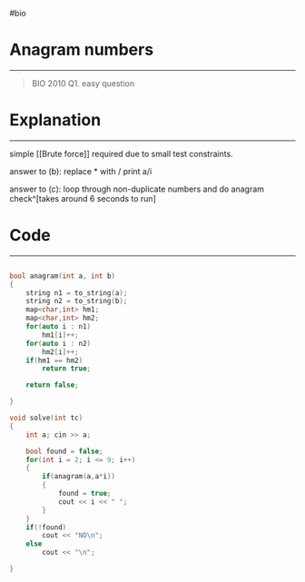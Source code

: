 #bio
# Anagram numbers
---
> BIO 2010 Q1. easy question


# Explanation
---
simple [[Brute force]] required due to small test constraints. 


answer to (b):
	replace *  with / 
	print a/i

answer to (c):
    loop through non-duplicate numbers and do anagram check^[takes around 6 seconds to run]
# Code
---
```cpp

bool anagram(int a, int b)
{
	string n1 = to_string(a);
	string n2 = to_string(b);
	map<char,int> hm1;
	map<char,int> hm2;
	for(auto i : n1)
		hm1[i]++;
	for(auto i : n2)
		hm2[i]++;
	if(hm1 == hm2)
		return true;

	return false;

}

void solve(int tc)
{
	int a; cin >> a;

	bool found = false;
	for(int i = 2; i <= 9; i++)
	{
		if(anagram(a,a*i))
		{
			found = true; 
			cout << i << " ";
		}
	}
	if(!found)
		cout << "NO\n";
	else
		cout << "\n";

}


```